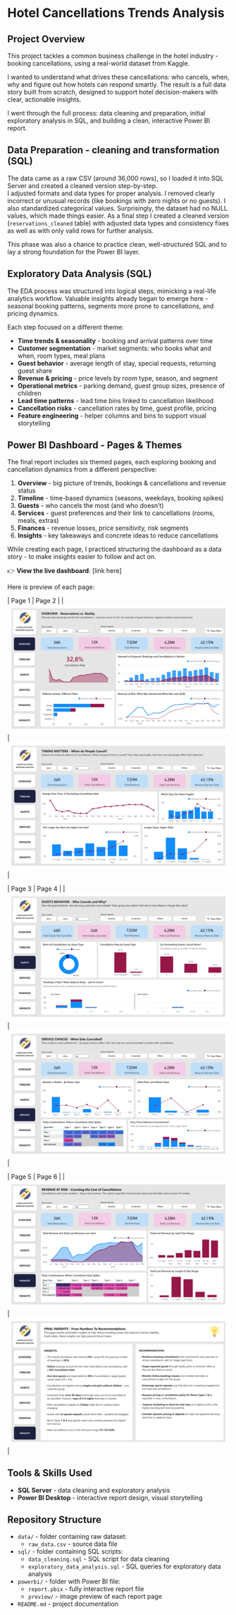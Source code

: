 # Hotel Cancellations Trends Analysis

## Project Overview  
This project tackles a common business challenge in the hotel industry - booking cancellations, using a real-world dataset from Kaggle. 

I wanted to understand what drives these cancellations: who cancels, when, why and figure out how hotels can respond smartly. The result is a full data story built from scratch, designed to support hotel decision-makers with clear, actionable insights.

I went through the full process: data cleaning and preparation, initial exploratory analysis in SQL, and building a clean, interactive Power BI report.

## Data Preparation - cleaning and transformation (SQL)  

The data came as a raw CSV (around 36,000 rows), so I loaded it into SQL Server and created a cleaned version step-by-step.  
I adjusted formats and data types for proper analysis. I removed clearly incorrect or unusual records (like bookings with zero nights or no guests). I also standardized categorical values. Surprisingly, the dataset had no NULL values, which made things easier. As a final step I created a cleaned version (`reservations_cleaned` table) with adjusted data types and consistency fixes as well as with only valid rows for further analysis.

This phase was also a chance to practice clean, well-structured SQL and to lay a strong foundation for the Power BI layer.

## Exploratory Data Analysis (SQL)  
The EDA process was structured into logical steps, mimicking a real-life analytics workflow. Valuable insights already began to emerge here - seasonal booking patterns, segments more prone to cancellations, and pricing dynamics.

Each step focused on a different theme:

- **Time trends & seasonality** - booking and arrival patterns over time  
- **Customer segmentation** - market segments: who books what and when, room types, meal plans  
- **Guest behavior** - average length of stay, special requests, returning guest share  
- **Revenue & pricing** - price levels by room type, season, and segment  
- **Operational metrics** - parking demand, guest group sizes, presence of children  
- **Lead time patterns** - lead time bins linked to cancellation likelihood  
- **Cancellation risks** - cancellation rates by time, guest profile, pricing  
- **Feature engineering** - helper columns and bins to support visual storytelling  

## Power BI Dashboard - Pages & Themes  
The final report includes six themed pages, each exploring booking and cancellation dynamics from a different perspective:

1. **Overview** - big picture of trends, bookings & cancellations and revenue status  
2. **Timeline** - time-based dynamics (seasons, weekdays, booking spikes) 
3. **Guests** - who cancels the most (and who doesn’t) 
4. **Services** - guest preferences and their link to cancellations (rooms, meals, extras)  
5. **Finances** - revenue losses, price sensitivity, risk segments
6. **Insights** - key takeaways and concrete ideas to reduce cancellations

While creating each page, I practiced structuring the dashboard as a data story - to make insights easier to follow and act on.

👉 **View the live dashboard**: [link here]

Here is preview of each page:

| Page 1 | Page 2 |
| ![Page 1](powerbi/preview/report-1.png) | ![Page 2](powerbi/preview/report-2.png) |

| Page 3 | Page 4 |
| ![Page 3](powerbi/preview/report-3.png) | ![Page 4](powerbi/preview/report-4.png) |

| Page 5 | Page 6 |
| ![Page 5](powerbi/preview/report-5.png) | ![Page 6](powerbi/preview/report-6.png) |

## Tools & Skills Used  
- **SQL Server** - data cleaning and exploratory analysis  
- **Power BI Desktop** - interactive report design, visual storytelling  

## Repository Structure
- `data/` - folder containing raw dataset:
  - `raw_data.csv` - source data file
- `sql/` - folder containing SQL scripts:
  - `data_cleaning.sql` - SQL script for data cleaning
  - `exploratory_data_analysis.sql` - SQL queries for exploratory data analysis
- `powerbi/` - folder with Power BI file:
  - `report.pbix` - fully interactive report file
  - `preview/` - image preview of each report page
- `README.md` - project documentation

